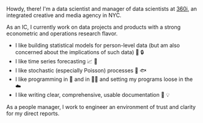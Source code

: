 <!-- ![GitHub followers](https://img.shields.io/github/followers/jamespooley?label=Follow&style=social) ![Twitter Follow](https://img.shields.io/twitter/follow/jamspooley?label=Follow&style=social) -->

Howdy, there! I'm a data scientist and manager of data scientists at [360i](https://www.360i.com/), an integrated creative and media agency in NYC.

As an IC, I currently work on data projects and products with a strong econometric and operations research flavor.

* I like building statistical models for person-level data (but am also concerned about the implications of such data) 👨 🔒
* I like time series forecasting 📈 🔮
* I like stochastic (especially Poisson) processes 🎲 🐟
* I like programming in 🐍 and in 🏴‍☠️  and setting my programs loose in the ☁️
* I like writing clear, comprehensive, usable documentation 📝 💡

As a people manager, I work to engineer an environment of trust and clarity for my direct reports.
